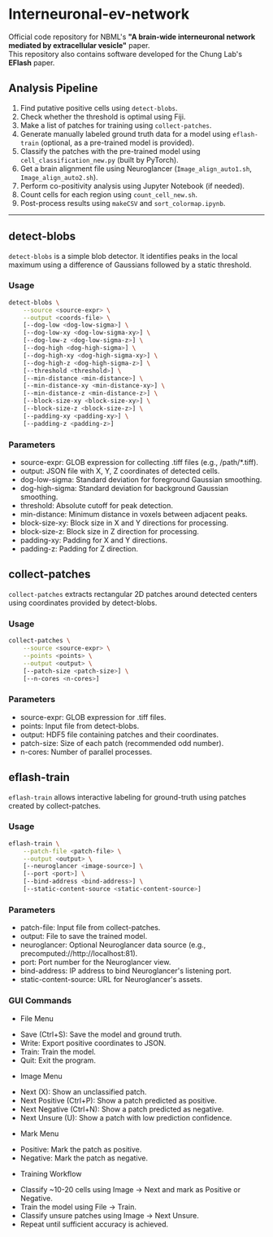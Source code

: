 # Interneuronal-ev-network

Official code repository for NBML's **"A brain-wide interneuronal network mediated by extracellular vesicle"** paper.  
This repository also contains software developed for the Chung Lab's **EFlash** paper.

## Analysis Pipeline

1. Find putative positive cells using `detect-blobs`.
2. Check whether the threshold is optimal using Fiji.
3. Make a list of patches for training using `collect-patches`.
4. Generate manually labeled ground truth data for a model using `eflash-train` (optional, as a pre-trained model is provided).
5. Classify the patches with the pre-trained model using `cell_classification_new.py` (built by PyTorch).
6. Get a brain alignment file using Neuroglancer (`Image_align_auto1.sh`, `Image_align_auto2.sh`).
7. Perform co-positivity analysis using Jupyter Notebook (if needed).
8. Count cells for each region using `count_cell_new.sh`.
9. Post-process results using `makeCSV` and `sort_colormap.ipynb`.

---

## detect-blobs

`detect-blobs` is a simple blob detector. It identifies peaks in the local maximum using a difference of Gaussians followed by a static threshold.

### Usage

```bash
detect-blobs \
    --source <source-expr> \
    --output <coords-file> \
    [--dog-low <dog-low-sigma>] \
    [--dog-low-xy <dog-low-sigma-xy>] \
    [--dog-low-z <dog-low-sigma-z>] \
    [--dog-high <dog-high-sigma>] \
    [--dog-high-xy <dog-high-sigma-xy>] \
    [--dog-high-z <dog-high-sigma-z>] \
    [--threshold <threshold>] \
    [--min-distance <min-distance>] \
    [--min-distance-xy <min-distance-xy>] \
    [--min-distance-z <min-distance-z>] \
    [--block-size-xy <block-size-xy>] \
    [--block-size-z <block-size-z>] \
    [--padding-xy <padding-xy>] \
    [--padding-z <padding-z>]
```

### Parameters
* source-expr: GLOB expression for collecting .tiff files (e.g., /path/*.tiff). <br/>
* output: JSON file with X, Y, Z coordinates of detected cells.<br/>
* dog-low-sigma: Standard deviation for foreground Gaussian smoothing.<br/>
* dog-high-sigma: Standard deviation for background Gaussian smoothing.<br/>
* threshold: Absolute cutoff for peak detection.<br/>
* min-distance: Minimum distance in voxels between adjacent peaks.<br/>
* block-size-xy: Block size in X and Y directions for processing.<br/>
* block-size-z: Block size in Z direction for processing.<br/>
* padding-xy: Padding for X and Y directions.<br/>
* padding-z: Padding for Z direction.<br/>


## collect-patches
`collect-patches` extracts rectangular 2D patches around detected centers using coordinates provided by detect-blobs.

### Usage
```bash
collect-patches \
    --source <source-expr> \
    --points <points> \
    --output <output> \
    [--patch-size <patch-size>] \
    [--n-cores <n-cores>]
```

### Parameters
* source-expr: GLOB expression for .tiff files.<br/>
* points: Input file from detect-blobs.<br/>
* output: HDF5 file containing patches and their coordinates.<br/>
* patch-size: Size of each patch (recommended odd number).<br/>
* n-cores: Number of parallel processes.<br/>

## eflash-train
`eflash-train` allows interactive labeling for ground-truth using patches created by collect-patches.

### Usage
```bash
eflash-train \
    --patch-file <patch-file> \
    --output <output> \
    [--neuroglancer <image-source>] \
    [--port <port>] \
    [--bind-address <bind-address>] \
    [--static-content-source <static-content-source>]
```

### Parameters
* patch-file: Input file from collect-patches.<br/>
* output: File to save the trained model.<br/>
* neuroglancer: Optional Neuroglancer data source (e.g., precomputed://http://localhost:81).<br/>
* port: Port number for the Neuroglancer view.<br/>
* bind-address: IP address to bind Neuroglancer's listening port.<br/>
* static-content-source: URL for Neuroglancer's assets.<br/>

### GUI Commands
* File Menu
- Save (Ctrl+S): Save the model and ground truth.
- Write: Export positive coordinates to JSON.
- Train: Train the model.
- Quit: Exit the program.

* Image Menu
- Next (X): Show an unclassified patch.
- Next Positive (Ctrl+P): Show a patch predicted as positive.
- Next Negative (Ctrl+N): Show a patch predicted as negative.
- Next Unsure (U): Show a patch with low prediction confidence.

* Mark Menu
- Positive: Mark the patch as positive.
- Negative: Mark the patch as negative.

* Training Workflow
- Classify ~10-20 cells using Image → Next and mark as Positive or Negative.
- Train the model using File → Train.
- Classify unsure patches using Image → Next Unsure.
- Repeat until sufficient accuracy is achieved.
